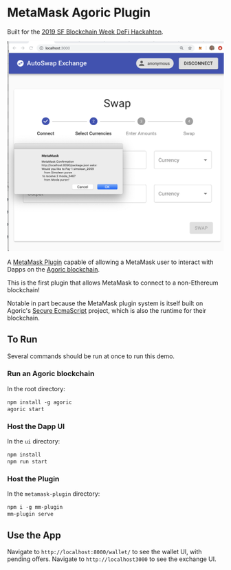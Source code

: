 # MetaMask Agoric Plugin

Built for the [2019 SF Blockchain Week DeFi Hackahton](https://hackathon.sfblockchainweek.io/).

![screenshot](./screenshot.png)

A [MetaMask Plugin](https://medium.com/metamask/introducing-the-next-evolution-of-the-web3-wallet-4abdf801a4ee) capable of allowing a MetaMask user to interact with Dapps on the [Agoric blockchain](https://github.com/agoric/agoric).

This is the first plugin that allows MetaMask to connect to a non-Ethereum blockchain!

Notable in part because the MetaMask plugin system is itself built on Agoric's [Secure EcmaScript](https://github.com/agoric/ses) project, which is also the runtime for their blockchain.

## To Run

Several commands should be run at once to run this demo.

### Run an Agoric blockchain

In the root directory:
```
npm install -g agoric
agoric start
```

### Host the Dapp UI

In the `ui` directory:

```
npm install
npm run start
```

### Host the Plugin

In the `metamask-plugin` directory:

```
npm i -g mm-plugin
mm-plugin serve
```

## Use the App

Navigate to `http://localhost:8000/wallet/` to see the wallet UI, with pending offers.
Navigate to `http://localhost3000` to see the exchange UI.

